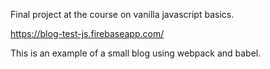 Final project at the course on vanilla javascript basics.

https://blog-test-js.firebaseapp.com/

This is an example of a small blog using webpack and babel.